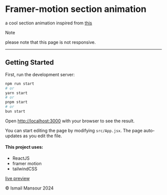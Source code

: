 # Framer-motion section animation

a cool section animation inspired from [this](https://www.hover.dev/components/features#swap-column-features)

> [!NOTE]  
> please note that this page is not responsive.

---

## Getting Started

First, run the development server:

```bash
npm run start
# or
yarn start
# or
pnpm start
# or
bun start
```

Open [http://localhost:3000](http://localhost:3000) with your browser to see the result.

You can start editing the page by modifying `src/App.jsx`. The page auto-updates as you edit the file.

#### This project uses:

- ReactJS
- framer motion
- tailwindCSS

[live preview](https://framer-motion-animated-section.vercel.app/)

© Ismail Mansour 2024
